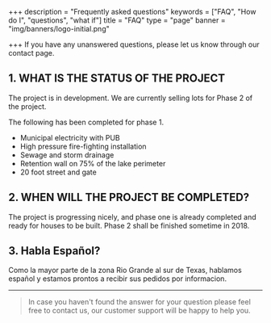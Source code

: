 +++
description = "Frequently asked questions"
keywords = ["FAQ", "How do I", "questions", "what if"]
title = "FAQ"
type = "page"
banner = "img/banners/logo-initial.png"

+++
If you have any unanswered questions, please let us know through our contact page.

## 1. WHAT IS THE STATUS OF THE PROJECT

The project is in development. We are currently selling lots for Phase 2 of the project.

The following has been completed for phase 1.

* Municipal electricity with PUB
* High pressure fire-fighting installation
* Sewage and storm drainage
* Retention wall on 75% of the lake perimeter
* 20 foot street and gate

## 2. WHEN WILL THE PROJECT BE COMPLETED?

The project is progressing nicely, and phase one is already completed and ready for houses to be built. Phase 2 shall be finished sometime in 2018.

## 3. Habla Español?

Como la mayor parte de la zona Rio Grande al sur de Texas, hablamos español y estamos prontos a recibir sus pedidos por informacion.

---

> In case you haven't found the answer for your question please feel free to contact us, our customer support will be happy to help you.